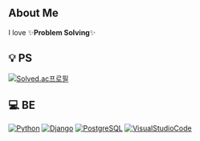 ## About Me
I love ✨**Problem Solving**✨


## 💡 PS
[![Solved.ac프로필](http://mazassumnida.wtf/api/v2/generate_badge?boj=jayti007)](https://solved.ac/jayti007)

## 💻 BE
[![Python](https://img.shields.io/badge/Python-3776AB?style=for-the-badge&logo=python&logoColor=white)](https://python.org) [![Django](https://img.shields.io/badge/Django-092E20?style=for-the-badge&logo=django&logoColor=green)](https://www.djangoproject.com) [![PostgreSQL](https://img.shields.io/badge/postgresql-4169e1?style=for-the-badge&logo=postgresql&logoColor=white)](https://www.postgresql.org) [![VisualStudioCode](https://img.shields.io/badge/Visual_Studio_Code-0078D4?style=for-the-badge&logo=visual%20studio%20code&logoColor=white)](https://code.visualstudio.com)
